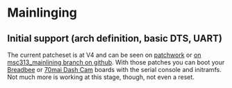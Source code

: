 # Mainlinging

## Initial support (arch definition, basic DTS, UART)
The current patcheset is at V4 and can be seen on [patchwork](https://patchwork.kernel.org/cover/11607257/) or [on msc313_mainlining branch on github](https://github.com/fifteenhex/linux/commits/msc313_mainlining). With those patches you can boot your [Breadbee](https://github.com/breadbee/breadbee/) or [70mai Dash Cam](boards/dashcamlite.md) boards with the serial console and initramfs. Not much more is working at this stage, though, not even a reset.
